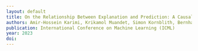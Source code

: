 ```yaml
---
layout: default
title: On the Relationship Between Explanation and Prediction: A Causal View
authors: Amir-Hossein Karimi, Krikamol Muandet, Simon Kornblith, Bernhard Schölkopf, Been Kim
publication: International Conference on Machine Learning (ICML)
year: 2023
doi: 
---
```

